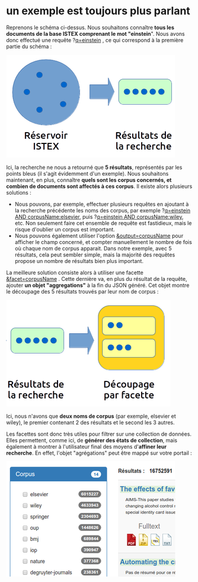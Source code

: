# un exemple est toujours plus parlant

Reprenons le schéma ci-dessus. Nous souhaitons connaître **tous les documents de la base ISTEX comprenant le mot "einstein**". Nous avons donc effectué une requête ?[q=einstein](http://api.istex.fr/document/?q=einstein) , ce qui correspond à la première partie du schéma :

![](../../.gitbook/assets/schemafacets1.png)

Ici, la recherche ne nous a retourné que **5 résultats**, représentés par les points bleus \(il s'agit évidemment d'un exemple\). Nous souhaitons maintenant, en plus, connaître **quels sont les corpus concernés, et combien de documents sont affectés à ces corpus**. Il existe alors plusieurs solutions :

*  Nous pouvons, par exemple, effectuer plusieurs requêtes en ajoutant à la recherche précédente les noms des corpus, par exemple ?[q=einstein AND corpusName:elsevier](http://api.istex.fr/document/?q=einstein%20AND%20corpusName:elsevier), puis ?[q=einstein AND corpusName:wiley](http://api.istex.fr/document/?q=einstein%20AND%20corpusName:wiley), etc. Non seulement faire cet ensemble de requête est fastidieux, mais le risque d'oublier un corpus est important.
*  Nous pouvons également utiliser l'option [&output=corpusName](http://api.istex.fr/document/?q=einstein&output=corpusName) pour afficher le champ concerné, et compter manuellement le nombre de fois où chaque nom de corpus apparait. Dans notre exemple, avec 5 résultats, cela peut sembler simple, mais la majorité des requêtes propose un nombre de résultats bien plus important.

La meilleure solution consiste alors à utiliser une facette [&facet=corpusName](http://api.istex.fr/document/?q=einstein&facet=corpusName) . Cette dernière va, en plus du résultat de la requête, ajouter **un objet "aggregations"** à la fin du JSON généré. Cet objet montre le découpage des 5 résultats trouvés par leur nom de corpus :

![](../../.gitbook/assets/schemafacets2.png)

Ici, nous n'avons que **deux noms de corpus** \(par exemple, elsevier et wiley\), le premier contenant 2 des résultats et le second les 3 autres.

Les facettes sont donc très utiles pour filtrer sur une collection de données. Elles permettent, comme ici, de **générer des états de collection**, mais également à montrer à l'utilisateur final des moyens d'**affiner leur recherche**. En effet, l'objet "agrégations" peut être mappé sur votre portail :

![](../../.gitbook/assets/facetdemo.png)

